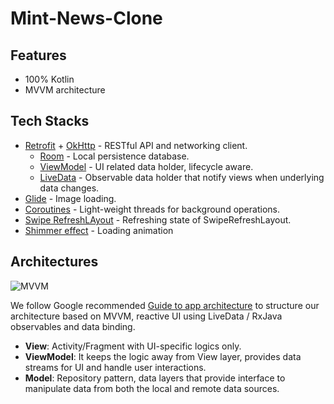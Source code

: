 # Mint-News-Clone
## Features
* 100% Kotlin
* MVVM architecture



## Tech Stacks
* [Retrofit](http://square.github.io/retrofit/) + [OkHttp](http://square.github.io/okhttp/) - RESTful API and networking client.
    * [Room](https://developer.android.com/training/data-storage/room) - Local persistence database.
    * [ViewModel](https://developer.android.com/reference/androidx/lifecycle/ViewModel) - UI related data holder, lifecycle aware.
    * [LiveData](https://developer.android.com/topic/libraries/architecture/livedata) - Observable data holder that notify views when underlying data changes.
* [Glide](https://github.com/bumptech/glide) - Image loading.
* [Coroutines](https://developer.android.com/kotlin/coroutines) - Light-weight threads for background operations.
* [Swipe RefreshLAyout](https://developer.android.com/jetpack/androidx/releases/swiperefreshlayout) - Refreshing state of SwipeRefreshLayout.
* [Shimmer effect](https://facebook.github.io/shimmer-android/) - Loading animation

## Architectures

![MVVM](https://user-images.githubusercontent.com/38027375/119865827-b70c2680-bf39-11eb-8a60-85e3efa4f994.png)

We follow Google recommended [Guide to app architecture](https://developer.android.com/jetpack/guide) to structure our architecture based on MVVM, reactive UI using LiveData / RxJava observables and data binding.

* **View**: Activity/Fragment with UI-specific logics only.
* **ViewModel**: It keeps the logic away from View layer, provides data streams for UI and handle user interactions.
* **Model**: Repository pattern, data layers that provide interface to manipulate data from both the local and remote data sources. 

